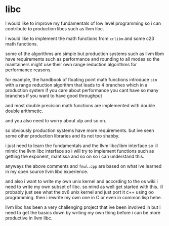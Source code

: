 # libc
I would like to improve my fundamentals of low level programming so
i can contribute to production libcs such as llvm libc.

I would like to implement the math functions from `crlibm` and some c23 math functions.

some of the algorithms are simple but production systems such as llvm libm
have requirements such as performance and rounding to all modes so the
maintainers might use their own range reduction algorithms for performance
reasons.

for example, the handbook of floating point math functions introduce
`sin` with a range reduction algorithm that leads to 4 branches which in a production
system if you care about performance you cant have so many branches if you
want to have good throughput

and most double precision math functions are implemented with double double
arithmetic.

and you also need to worry about ulp and so on.

so obviously production systems have more requirements. but ive seen some
other production libraries and its not too shabby.

i just need to learn the fundamentals
and the
llvm libc/libm interface so ill mimic the llvm libc interface so i will try
to implement functions such as getting the exponent, mantissa and so on so i can understand this.

anyways the above comments and `fmul.cpp` are based on what ive learned in my
open source llvm libc experience.

and also i want to write my own unix kernel and according to the os wiki
i need to write my own subset of libc. so mind as well get started with this.
ill probably just see what the xv6 unix kernel and just port it c++ using
oo programming. then i rewrite my own one in C or even in common lisp hehe.

llvm libc has been a very challenging project that ive been involved in but
i need to get the basics down by writing my own thing before i can be more
productive in llvm libc.
